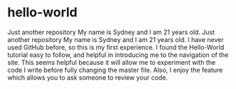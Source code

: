 # hello-world
Just another repository
My name is Sydney and I am 21 years old.
Just another repository My name is Sydney and I am 21 years old. I have never used GitHub before, so this is my first experience. I found the Hello-World tutorial easy to follow, and helpful in introducing me to the navigation of the site. This seems helpful because it will allow me to experiment with the code I write before fully changing the master file. Also, I enjoy the feature which allows you to ask someone to review your code.
